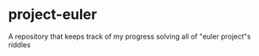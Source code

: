 # project-euler
A repository that keeps track of my progress solving all of "euler project"s riddles
